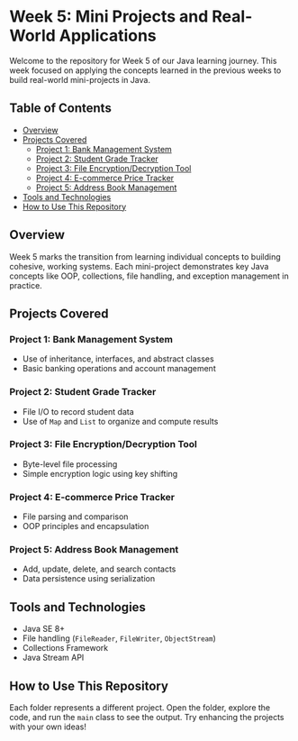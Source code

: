 # Week 5: Mini Projects and Real-World Applications

Welcome to the repository for Week 5 of our Java learning journey. This week focused on applying the concepts learned in the previous weeks to build real-world mini-projects in Java.

## Table of Contents

- [Overview](#overview)
- [Projects Covered](#projects-covered)
  - [Project 1: Bank Management System](#project-1-bank-management-system)
  - [Project 2: Student Grade Tracker](#project-2-student-grade-tracker)
  - [Project 3: File Encryption/Decryption Tool](#project-3-file-encryptiondecryption-tool)
  - [Project 4: E-commerce Price Tracker](#project-4-e-commerce-price-tracker)
  - [Project 5: Address Book Management](#project-5-address-book-management)
- [Tools and Technologies](#tools-and-technologies)
- [How to Use This Repository](#how-to-use-this-repository)

## Overview

Week 5 marks the transition from learning individual concepts to building cohesive, working systems. Each mini-project demonstrates key Java concepts like OOP, collections, file handling, and exception management in practice.

## Projects Covered

### Project 1: Bank Management System
- Use of inheritance, interfaces, and abstract classes
- Basic banking operations and account management

### Project 2: Student Grade Tracker
- File I/O to record student data
- Use of `Map` and `List` to organize and compute results

### Project 3: File Encryption/Decryption Tool
- Byte-level file processing
- Simple encryption logic using key shifting

### Project 4: E-commerce Price Tracker
- File parsing and comparison
- OOP principles and encapsulation

### Project 5: Address Book Management
- Add, update, delete, and search contacts
- Data persistence using serialization

## Tools and Technologies
- Java SE 8+
- File handling (`FileReader`, `FileWriter`, `ObjectStream`)
- Collections Framework
- Java Stream API

## How to Use This Repository
Each folder represents a different project. Open the folder, explore the code, and run the `main` class to see the output. Try enhancing the projects with your own ideas!
